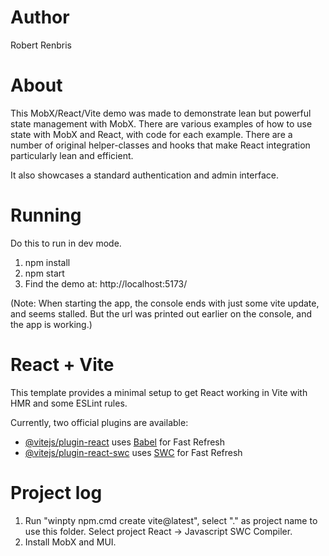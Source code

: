 # Author

Robert Renbris

# About

This MobX/React/Vite demo was made to demonstrate lean but powerful state management with MobX. There are various examples of how to use state with MobX and React, with code for each example. There are a number of original helper-classes and hooks that make React integration particularly lean and efficient.

It also showcases a standard authentication and admin interface. 

# Running

Do this to run in dev mode. 

1. npm install
2. npm start
3. Find the demo at: http://localhost:5173/ 

(Note: When starting the app, the console ends with just some vite update, and seems stalled. But the url was printed out earlier on the console, and the app is working.)

# React + Vite

This template provides a minimal setup to get React working in Vite with HMR and some ESLint rules.

Currently, two official plugins are available:

- [@vitejs/plugin-react](https://github.com/vitejs/vite-plugin-react/blob/main/packages/plugin-react/README.md) uses [Babel](https://babeljs.io/) for Fast Refresh
- [@vitejs/plugin-react-swc](https://github.com/vitejs/vite-plugin-react-swc) uses [SWC](https://swc.rs/) for Fast Refresh


# Project log

1. Run "winpty npm.cmd create vite@latest", select "." as project name to use this folder. Select project React -> Javascript SWC Compiler. 
2. Install MobX and MUI.
